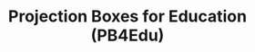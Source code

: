 ---
title: "Projection Boxes for Education (PB4Edu)"
duration: "2020.8 - 2021.3"
excerpt: "We used [Projection Boxes](https://cseweb.ucsd.edu/~lerner/pb/), a Live Programming visualization, in an introductory programming class with 600+ students at UCSD over one academic quarter, and found that students preferred Projection Boxes to the baseline IDE and considered them helpful for their learning."
collection: portfolio
paper: /files/PB4Edu_SIGCSE22.pdf
talk: https://youtu.be/Y1V6oXlL3U4
demo: https://www.youtube.com/embed/eXBXz23QYUA
code:
# image: pb.png
---